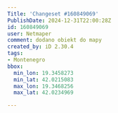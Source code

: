 ```yaml
---
Title: 'Changeset #160849069'
PublishDate: 2024-12-31T22:00:28Z
id: 160849069
user: Netmaper
comment: dodano obiekt do mapy
created_by: iD 2.30.4
tags:
- Montenegro
bbox:
  min_lon: 19.3458273
  min_lat: 42.0215083
  max_lon: 19.3468256
  max_lat: 42.0234969

---
```


